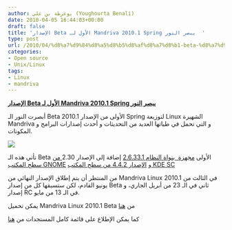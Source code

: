 ```yaml
---
author: يوغرطة بن علي (Youghourta Benali)
date: 2010-04-05 16:44:03+00:00
draft: false
title: 'الإصدار Beta الأول لـ Mandriva 2010.1 Spring يبصر النور  '
type: post
url: /2010/04/%d8%a7%d9%84%d8%a5%d8%b5%d8%af%d8%a7%d8%b1-beta-%d8%a7%d9%84%d8%a3%d9%88%d9%84-%d9%84%d9%80-mandriva-2010-1-spring-%d9%8a%d8%a8%d8%b5%d8%b1-%d8%a7%d9%84%d9%86%d9%88%d8%b1/
categories:
- Open source
- Unix/Linux
tags:
- Linux
- mandriva
---
```


**[الإصدار ](http://www.it-scoop.com/2010/04/%d8%a7%d9%84%d8%a5%d8%b5%d8%af%d8%a7%d8%b1-beta-%d8%a7%d9%84%d8%a3%d9%88%d9%84-%d9%84%d9%80-mandriva-2010-1-spring-%d9%8a%d8%a8%d8%b5%d8%b1-%d8%a7%d9%84%d9%86%d9%88%d8%b1/)****[Beta](http://www.it-scoop.com/2010/04/%d8%a7%d9%84%d8%a5%d8%b5%d8%af%d8%a7%d8%b1-beta-%d8%a7%d9%84%d8%a3%d9%88%d9%84-%d9%84%d9%80-mandriva-2010-1-spring-%d9%8a%d8%a8%d8%b5%d8%b1-%d8%a7%d9%84%d9%86%d9%88%d8%b1/)****[ الأول لـ ](http://www.it-scoop.com/2010/04/%d8%a7%d9%84%d8%a5%d8%b5%d8%af%d8%a7%d8%b1-beta-%d8%a7%d9%84%d8%a3%d9%88%d9%84-%d9%84%d9%80-mandriva-2010-1-spring-%d9%8a%d8%a8%d8%b5%d8%b1-%d8%a7%d9%84%d9%86%d9%88%d8%b1/)****[Mandriva 2010.1 Spring ](http://www.it-scoop.com/2010/04/%d8%a7%d9%84%d8%a5%d8%b5%d8%af%d8%a7%d8%b1-beta-%d8%a7%d9%84%d8%a3%d9%88%d9%84-%d9%84%d9%80-mandriva-2010-1-spring-%d9%8a%d8%a8%d8%b5%d8%b1-%d8%a7%d9%84%d9%86%d9%88%d8%b1/)****[ يبصر النور](http://www.it-scoop.com/2010/04/%d8%a7%d9%84%d8%a5%d8%b5%d8%af%d8%a7%d8%b1-beta-%d8%a7%d9%84%d8%a3%d9%88%d9%84-%d9%84%d9%80-mandriva-2010-1-spring-%d9%8a%d8%a8%d8%b5%d8%b1-%d8%a7%d9%84%d9%86%d9%88%d8%b1/)**


أبصرت النور الـ Beta الأولى من الإصدار 2010.1 Spring لتوزيعة Linux الشهيرة Mandriva و التي تحمل في طياتها العديد من التحديثات و أحدث إصدارات البرامج و المكونات.

[![](http://www.it-scoop.com/wp-content/uploads/2009/11/mandrivalogo.jpg)
](http://www.it-scoop.com/2010/04/%d8%a7%d9%84%d8%a5%d8%b5%d8%af%d8%a7%d8%b1-beta-%d8%a7%d9%84%d8%a3%d9%88%d9%84-%d9%84%d9%80-mandriva-2010-1-spring-%d9%8a%d8%a8%d8%b5%d8%b1-%d8%a7%d9%84%d9%86%d9%88%d8%b1/)

تأتي هذه الـ Beta الأولى [مجهزة  بنواة النظام 2.6.33.1](http://www.it-scoop.com/2010/02/%d8%b5%d8%af%d9%88%d8%b1-%d9%86%d9%88%d8%a7%d8%a9-linux-2-6-33-%d9%88-%d8%a7%d9%84%d8%aa%d9%8a-%d8%aa%d8%a3%d8%aa%d9%8a-%d8%a8%d8%aa%d8%b9%d8%b1%d9%8a%d9%81%d8%a7%d8%aa-%d9%84%d8%a8%d8%b7%d8%a7%d9%82/) إضافة إلى الإصدار 2.30[ من سطح المكتب GNOME](http://www.it-scoop.com/2010/04/%d8%a5%d8%b7%d9%84%d8%a7%d9%82-%d8%a7%d9%84%d8%a5%d8%b5%d8%af%d8%a7%d8%b1-2-30-%d9%85%d9%86-%d8%b3%d8%b7%d8%ad-%d9%85%d9%83%d8%aa%d8%a8-gnome-%d8%a7%d9%84%d8%b0%d9%8a-%d9%85%d9%86-%d8%a7%d9%84%d9%85/) و [الإصدار 4.4.2 من سطح المكتب KDE SC](http://www.it-scoop.com/2010/02/%d8%a5%d8%b7%d9%84%d8%a7%d9%82-%d8%a7%d9%84%d8%a5%d8%b5%d8%af%d8%a7%d8%b1-4-4-%d9%85%d9%86-%d8%b3%d8%b7%d8%ad-%d8%a7%d9%84%d9%85%d9%83%d8%aa%d8%a8-kde-sc-4-4/)

من المنتظر أن يتم إطلاق الإصدار النهائي من Mandriva Linux 2010.1 في الثالث من يونيو القادم، لكن ستسبقها كل من إصدار Beta ثاني في الـ 23 من أبريل الجاري، و إصدار RC في الـ 13 من مايو.

يمكن تحميل Mandriva Linux 2010.1 Beta من [هنا](http://wiki.mandriva.com/en/2010.1_Beta1#Availability)

كما يمكن الإطلاع على قائمة كامل المستجدات من [هنا](http://wiki.mandriva.com/en/2010.1_Beta1)
